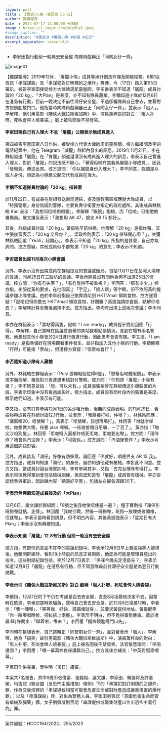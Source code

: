 ```yaml
---
layout: post
title : 【勇武7人案・審訊第 55 日】
author: 獨媒報導
date  : 2024-07-17 12:00:00 +0800
image : https://i.imgur.com/aKa9Cy8.jpeg
#image_caption: ""
description: "#勇武派 #屠龍小隊 #串謀 #反恐"
excerpt_separator: <excerpt/>
---
```


- 李家田指行動前一晚無去安全屋 向隊員戲稱正「同啲女仔一齊」

<excerpt/>

![image01](https://i.imgur.com/qPLPxYA.png)

【獨媒報導】2019年12月，「屠龍小隊」成員等涉計劃放炸彈及開槍殺警。6男1女否認「串謀謀殺」及「串謀犯對訂明標的之爆炸」等罪，今（17日）踏入第55日審訊。被告李家田接受控方大律師周凱靈盤問。李多番表示不知道「屠龍」成員討論的「20 kg」、「大Plan」是甚麼，亦不知有隊員藏槍。李稱知道小隊於12月8日在港島有行動，但前一晚決定不前往灣仔安全屋，不過卻騙隊員自己會去，並著對方把鎖匙放門口。他指當時向隊員戲稱自己正「同啲女仔一齊」，並表示「阻人」。李解釋，他引用電影《賭俠大戰拉斯維加斯》中，演員萬梓良的對白：「阻人扑嘢，死咗會畀人燒春袋。」庭上被告聞後不禁發笑。

#### 李家田稱自己有入理大 不忿「屠龍」公開表示無成員進入

第四被告李家田第八日作供，接受控方代表大律師周凱靈盤問。控方繼續問及李的電話紀錄中，他在 Telegram「滅龍」群組內發出的訊息。2019年11月21日，李在群組發送「屠龍」在「育龍」頻道澄清沒有成員進入理大的訊息，李表示自己曾進入理大，對於「屠龍」的說法感不開心，「覺得佢哋冇當我係屠龍小隊成員」，因此「發晦氣」傳送出來。控方追問：「你以屠龍身份入理大？」李不同意，強調是以個人身份，但認為小隊應公開交代有成員在理大。

#### 李稱不知道隊員討論的「20 kg」指甚麼

於11月22日，有成員在群組發送新聞連結，提及懲教署區域應變大隊成員，以「特務警察」身份借調到警隊，主要負責守衞警方指定的政府處所。其後成員林銘皓 Kan 表示：「我想同佢哋用眼鏡」。李解釋「眼鏡」指槍，而「佢哋」可指懲教署職員。嚴文謙另表示：「我想用 AK 47，搶支 AR 15 都好」。

其後，群組成員討論「20 kg」。黃振強早前供稱，他理解「20 kg」是指炸藥。其中張俊富表示：「20 kg 交畀你？」，梁政希則表示：「20 kg 係咪開心嘢？」，並獲林銘皓回覆「Yeah，超開心」。李表示不知道「20 kg」所指的是甚麼，自己亦無詢問。控方質疑，其他成員似乎都知道「20 kg」的意思；李表示不知道。

#### 李否認曾出席11月兩次小隊會議

另外，李表示沒有出席成員在群組提及的會議或飯局，包括11月17日在荃灣大鴻輝的會議、同月25日在三陂坊的會議。李表示隊員沒有問他為何不出席25日的會議。控方問：「你有冇失落？」、「有冇覺得不被重視？」李回答：「都有少少。」控方指，李服從黃的要求，在地圖寫上「手足」、「搵人跟」等字眼，卻不依照黃的提議參加小隊會議。由於李早前指自己依靠資助到 HKTVmall 領取食物，控方遂質疑：「記唔記得你要去 HKTVmall 領取食物，好艱難？黃振強請你食飯，點解你唔去？」李解釋計算車費後選擇不去。控方指出，李均有出席上述兩次會議；李不同意。

李亦在群組表示：「票站得兩隻，點睇？I am ready」，成員程于寶則回應「行得」。李解釋，自己當時在區議會選舉的票站觀看點票情況，見到在場有兩名警察。他想起其他小隊會於24日進行激進行動，因此思考會否有關。李又指，「I am ready」是指準備好在現場觀看事件發生，並非指加入其他小隊的行動。李續解釋「行得」可能指「票站」，但遭控方質疑：「個票站會行？」

#### 李否認知道小隊有人藏槍

另外，林銘皓在群組表示：「Poly 游繩嗰個位得6隻」、「想幫佢哋戴眼鏡」。李表示按字面理解，相信對方表達想用槍對付警察。控方問：「你知道『屠龍』小隊有槍？」李不同意並指：「想，可以未有。」成員張銘裕曾在群組傳送引爆裝置的片段，李表示印象中沒有看過該影片。控方指出，成員沒有問片段內的裝置是甚麼，顯示他們知道。李表示有可能。

李又指，沒有打算參與12月1日的尖沙咀行動，但無向成員表明。於11月29日，黃振強與成員在群組討論12.1行動，並表示：「我直接打啦，仲哨？」，林銘皓回應：「講緊嗰20，唔使睇？」，黃表示「唔使睇，我想落場打」。林回答「咁就咁㗎啦，你想做大嘢，係要 plan 㗎喎。一係直接嗰日用囉，一了百了」。黃亦指：「啪尖沙咀狗屋」，林回答「佢哋喺入面都炸唔死佢哋，佢哋要出嚟」。控方問：「用咩炸？唔會係汽油彈？」李表示：「可能係。」控方追問：「汽油彈會炸？」李表示可用這個詞語形容。

另外，成員談及「鴻仔」好像有防彈盾，嚴回應「係就好，順便畀支 AR 15 我」。控方指出，成員均知道「鴻仔」的身份，嚴亦知道他藏有槍械。李對此不同意。控方又指，當成員討論台灣軍訓時，李有參與其中，又指「去完台灣咪有得打」。李表示常理覺得軍訓會包括槍械訓練，但否認知道有「屠龍」成員管有槍械。李亦否認想參與軍訓，因訓練內容「聽落好辛苦」，包括左右腳各深蹲30下。

#### 李表示無興趣知道成員談及的「大Plan」

12月6日，嚴文謙於群組問：「8號之後我哋使唔使避一避？」程于寶則指「淨係引班狗嚟就掂，走得」。林回覆「我哋引戰，然後一班狗嚟，班狗一放煙或者開槍，佢就嚟」。李表示當時看到訊息，但不明白內容。其後黃振強表示：「星期日有大 Plan」；李表示沒有興趣知道。

#### 李表示知道「屠龍」12.8有行動 但前一晚沒有去安全屋

控方指，有部份訊息並不在李的電話紀錄中。李表示12月8日早上黃振強等人被捕後，他離開群組時，看到18小時前的訊息正被刪除，他認為可能是管理員發出的指令。這些對話紀錄包括，李於12月7日表示：「係咪今晚去定港島先？」李表示知道12月8日「屠龍」在港島有行動，但不同意隊員前往灣仔安全屋是為翌日行動備戰。

#### 李表示引《賭俠大戰拉斯維加斯》對白 戲稱「阻人扑嘢，死咗會俾人燒春袋」

李續指，12月7日的下午仍在考慮是否去安全屋，直至8月凌晨他決定不去，因當時在飲酒。李承認當時欺騙黃，聲稱自己會去安全屋。於12月8日凌晨12時，李表示：「我一陣嚟」、「等等我，好快，搞掂埋就得」，並要求黃提供地址。黃提醒李「你一陣嚟嘅時候，搭𨋢搭上兩層」。李表示不明白，但不覺得事態嚴重。黃於凌晨4時許問李：「瞓着啦，嚟未？」李回覆「擺條鎖匙喺門口先」。

李同時在群組表示，自己當時正「同緊啲女仔一齊」，並對黃表示「阻人」。李解釋，他為「搞笑」故引用電影《賭俠大戰拉斯維加斯》中，演員萬梓良的對白：「阻人扑嘢，死咗會俾人燒春袋。」庭上被告聞後不禁發笑。法官張慧玲問：「係阻邊個？」李回應：「嗰一幕萬梓良係講緊自己。」控方其後亦補充：「中英對照添嗰幕。」

李家田作供完畢，案件明（18日）續審。

本案共7名被告，其中6男即張俊富、張銘裕、嚴文謙、李家田、賴振邦及許湛榮，均否認《聯合國（反恐怖主義措施）條例》下的「串謀犯對訂明標的之爆炸」罪、作為交替控罪的「串謀導致相當可能會危害生命或對財產造成嚴重損害的爆炸罪」；以及「串謀謀殺」罪，對象為警務人員。李家田另否認「意圖危害生命而管有槍械及彈藥」罪。女子劉佩凝則否認「串謀提供或籌集財產以作出恐怖主義行為」罪。

---

案件編號：HCCC164/2022、255/2023
